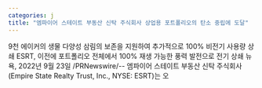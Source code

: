 ```yaml
---
categories: j
title: "엠파이어 스테이트 부동산 신탁 주식회사 상업용 포트폴리오의 탄소 중립에 도달"
---
```

9천&nbsp;에이커의&nbsp;생물&nbsp;다양성&nbsp;삼림의&nbsp;보존을&nbsp;지원하여&nbsp;추가적으로 100% 비전기&nbsp;사용량&nbsp;상쇄  ESRT, 이전에&nbsp;포트폴리오&nbsp;전체에서 100% 재생&nbsp;가능한&nbsp;풍력&nbsp;발전으로&nbsp;전기&nbsp;상쇄  뉴욕, 2022년 9월 23일 /PRNewswire/-- 엠파이어&nbsp;스테이트&nbsp;부동산&nbsp;신탁&nbsp;주식회사(Empire State Realty Trust, Inc., NYSE: ESRT)는 오
